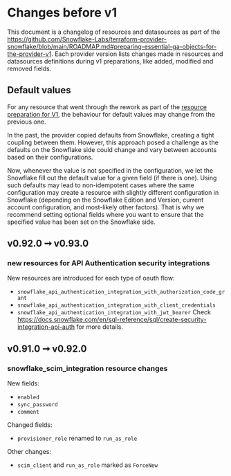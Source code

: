 # Changes before v1

This document is a changelog of resources and datasources as part of the https://github.com/Snowflake-Labs/terraform-provider-snowflake/blob/main/ROADMAP.md#preparing-essential-ga-objects-for-the-provider-v1.
Each provider version lists changes made in resources and datasources definitions during v1 preparations, like added, modified and removed fields.

## Default values
For any resource that went through the rework as part of the [resource preparation for V1](https://github.com/Snowflake-Labs/terraform-provider-snowflake/blob/main/ROADMAP.md#preparing-essential-ga-objects-for-the-provider-v1),
the behaviour for default values may change from the previous one.

In the past, the provider copied defaults from Snowflake, creating a tight coupling between them.
However, this approach posed a challenge as the defaults on the Snowflake side could change and vary between accounts based on their configurations.

Now, whenever the value is not specified in the configuration, we let the Snowflake fill out the default value for a given field
(if there is one). Using such defaults may lead to non-idempotent cases where the same configuration may
create a resource with slightly different configuration in Snowflake (depending on the Snowflake Edition and Version,
current account configuration, and most-likely other factors). That is why we recommend setting optional fields where
you want to ensure that the specified value has been set on the Snowflake side.

## v0.92.0 ➞ v0.93.0
### new resources for API Authentication security integrations
New resources are introduced for each type of oauth flow:
- `snowflake_api_authentication_integration_with_authorization_code_grant`
- `snowflake_api_authentication_integration_with_client_credentials`
- `snowflake_api_authentication_integration_with_jwt_bearer`
Check https://docs.snowflake.com/en/sql-reference/sql/create-security-integration-api-auth for more details.

## v0.91.0 ➞ v0.92.0
### snowflake_scim_integration resource changes

New fields:
- `enabled`
- `sync_password`
- `comment`

Changed fields:
- `provisioner_role` renamed to `run_as_role`

Other changes:
- `scim_client` and `run_as_role` marked as `ForceNew`
